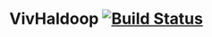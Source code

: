 # VivHaldoop [![Build Status](https://travis-ci.org/Cruder/VivHaldoop.svg?branch=master)](https://travis-ci.org/Cruder/VivHaldoop)
